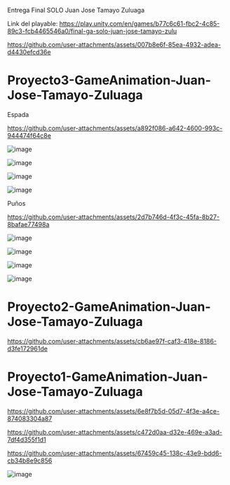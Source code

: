 Entrega Final SOLO Juan Jose Tamayo Zuluaga

Link del playable: https://play.unity.com/en/games/b77c6c61-fbc2-4c85-89c3-fcb4465546a0/final-ga-solo-juan-jose-tamayo-zulu



https://github.com/user-attachments/assets/007b8e6f-85ea-4932-adea-d4430efcd36e




# Proyecto3-GameAnimation-Juan-Jose-Tamayo-Zuluaga


Espada

https://github.com/user-attachments/assets/a892f086-a642-4600-993c-944474f64c8e

![image](https://github.com/user-attachments/assets/0c4df8dd-c1d7-47cb-bc44-e631f38da3d9)

![image](https://github.com/user-attachments/assets/4c6462fc-5f45-4998-986e-d60a04d49ce1)

![image](https://github.com/user-attachments/assets/2c523b6c-ec5e-4933-92ca-f8e2bccd850a)

![image](https://github.com/user-attachments/assets/0ecbef15-6130-48cb-a60c-b21168cd0e3e)


Puños

https://github.com/user-attachments/assets/2d7b746d-4f3c-45fa-8b27-8bafae77498a


![image](https://github.com/user-attachments/assets/24b9c97d-5edd-4b20-bf40-f4f956cc9381)

![image](https://github.com/user-attachments/assets/97ed5da9-0e5d-473f-b156-832497db28ed)

![image](https://github.com/user-attachments/assets/2145648e-fccf-41aa-9af7-213a17501302)

![image](https://github.com/user-attachments/assets/18b501c3-e884-4375-9275-672168b3cd6a)


# Proyecto2-GameAnimation-Juan-Jose-Tamayo-Zuluaga



https://github.com/user-attachments/assets/cb6ae97f-caf3-418e-8186-d3fe172961de




# Proyecto1-GameAnimation-Juan-Jose-Tamayo-Zuluaga
 


https://github.com/user-attachments/assets/6e8f7b5d-05d7-4f3e-a4ce-874083304a87



https://github.com/user-attachments/assets/c472d0aa-d32e-469e-a3ad-7df4d355f1d1



https://github.com/user-attachments/assets/67459c45-138c-43e9-bdd6-cb34b8e9c856

![image](https://github.com/user-attachments/assets/a4c212db-c431-4590-af5d-254c16a40192)
